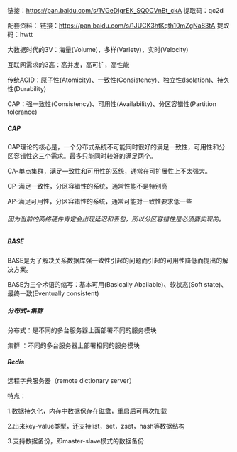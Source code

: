 链接：https://pan.baidu.com/s/1VGeDIgrEK_SQ0CVnBt_ckA 
提取码：qc2d 

配套资料：
链接：https://pan.baidu.com/s/1JUCK3htKqth10mZgNa83tA 
提取码：hwtt



大数据时代的3V：海量(Volume)，多样(Variety)，实时(Velocity)

互联网需求的3高：高并发，高可扩，高性能



传统ACID：原子性(Atomicity)、一致性(Consistency)、独立性(Isolation)、持久性(Durability)

CAP：强一致性(Consistency)、可用性(Availability)、分区容错性(Partition tolerance)

##### CAP

CAP理论的核心是，一个分布式系统不可能同时很好的满足一致性，可用性和分区容错性这三个需求。最多只能同时较好的满足两个。

CA-单点集群，满足一致性和可用性的系统，通常在可扩展性上不太强大。

CP-满足一致性，分区容错性的系统，通常性能不是特别高

AP-满足可用性，分区容错性的系统，通常可能对一致性要求低一些

###### 因为当前的网络硬件肯定会出现延迟和丢包，所以分区容错性是必须要实现的。

##### BASE

BASE是为了解决关系数据库强一致性引起的问题而引起的可用性降低而提出的解决方案。

BASE为三个术语的缩写：基本可用(Basically Abailable)、软状态(Soft state)、最终一致(Eventually consistent)

##### 分布式+集群

分布式：是不同的多台服务器上面部署不同的服务模块

集群 ：不同的多台服务器上部署相同的服务模块

##### Redis

远程字典服务器（remote dictionary server）

特点：

1.数据持久化，内存中数据保存在磁盘，重启后可再次加载

2.出来key-value类型，还支持list，set，zset，hash等数据结构

3.支持数据备份，即master-slave模式的数据备份

